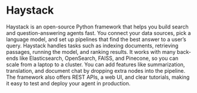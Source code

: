 # Haystack

Haystack is an open-source Python framework that helps you build search and question-answering agents fast. You connect your data sources, pick a language model, and set up pipelines that find the best answer to a user’s query. Haystack handles tasks such as indexing documents, retrieving passages, running the model, and ranking results. It works with many back-ends like Elasticsearch, OpenSearch, FAISS, and Pinecone, so you can scale from a laptop to a cluster. You can add features like summarization, translation, and document chat by dropping extra nodes into the pipeline. The framework also offers REST APIs, a web UI, and clear tutorials, making it easy to test and deploy your agent in production.